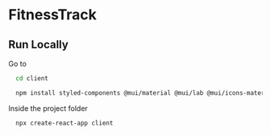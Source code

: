 # FitnessTrack


## Run Locally

Go to 
```bash
  cd client
```

```bash
  npm install styled-components @mui/material @mui/lab @mui/icons-material @emotion/styled @emotion/react axios react-router-dom react-redux redux-persist @reduxjs/toolkit dayjs @mui/x-charts @mui/x-date-pickers
```

Inside the project folder

```bash
  npx create-react-app client  
```
